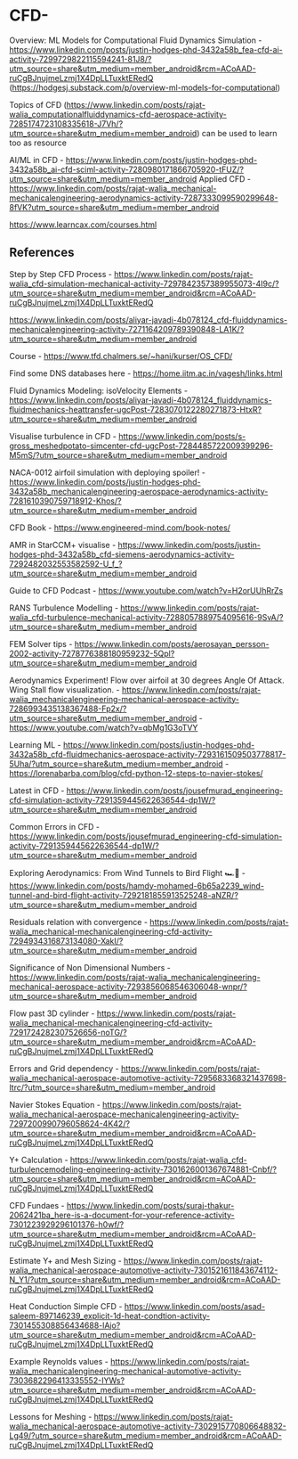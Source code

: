 # CFD-

Overview: ML Models for Computational Fluid Dynamics Simulation - https://www.linkedin.com/posts/justin-hodges-phd-3432a58b_fea-cfd-ai-activity-7299729822115594241-81J8/?utm_source=share&utm_medium=member_android&rcm=ACoAAD-ruCgBJnujmeLzmj1X4DpLLTuxktERedQ  (https://hodgesj.substack.com/p/overview-ml-models-for-computational)

Topics of CFD (https://www.linkedin.com/posts/rajat-walia_computationalfluiddynamics-cfd-aerospace-activity-7285174723108335618-J7Vh/?utm_source=share&utm_medium=member_android)
can be used to learn too as resource

AI/ML in CFD - https://www.linkedin.com/posts/justin-hodges-phd-3432a58b_ai-cfd-sciml-activity-7280980171866705920-tFUZ/?utm_source=share&utm_medium=member_android
Applied CFD - https://www.linkedin.com/posts/rajat-walia_mechanical-mechanicalengineering-aerodynamics-activity-7287333099590299648-8fVK?utm_source=share&utm_medium=member_android

https://www.learncax.com/courses.html

## References

Step by Step CFD Process - https://www.linkedin.com/posts/rajat-walia_cfd-simulation-mechanical-activity-7297842357389955073-4I9c/?utm_source=share&utm_medium=member_android&rcm=ACoAAD-ruCgBJnujmeLzmj1X4DpLLTuxktERedQ

https://www.linkedin.com/posts/aliyar-javadi-4b078124_cfd-fluiddynamics-mechanicalengineering-activity-7271164209789390848-LA1K/?utm_source=share&utm_medium=member_android

Course - https://www.tfd.chalmers.se/~hani/kurser/OS_CFD/

Find some DNS databases here - https://home.iitm.ac.in/vagesh/links.html

Fluid Dynamics Modeling: isoVelocity Elements - https://www.linkedin.com/posts/aliyar-javadi-4b078124_fluiddynamics-fluidmechanics-heattransfer-ugcPost-7283070122280271873-HtxR?utm_source=share&utm_medium=member_android

Visualise turbulence in CFD - https://www.linkedin.com/posts/s-gross_meshedpotato-simcenter-cfd-ugcPost-7284485722009399296-M5mS/?utm_source=share&utm_medium=member_android

NACA-0012 airfoil simulation with deploying spoiler! - https://www.linkedin.com/posts/justin-hodges-phd-3432a58b_mechanicalengineering-aerospace-aerodynamics-activity-7281610390759718912-Khos/?utm_source=share&utm_medium=member_android

CFD Book - https://www.engineered-mind.com/book-notes/

AMR in StarCCM+ visualise - https://www.linkedin.com/posts/justin-hodges-phd-3432a58b_cfd-siemens-aerodynamics-activity-7292482032553582592-U_f_?utm_source=share&utm_medium=member_android

Guide to CFD Podcast - https://www.youtube.com/watch?v=H2orUUhRrZs

RANS Turbulence Modelling - https://www.linkedin.com/posts/rajat-walia_cfd-turbulence-mechanical-activity-7288057889754095616-9SvA/?utm_source=share&utm_medium=member_android

FEM Solver tips - https://www.linkedin.com/posts/aerosayan_persson-2002-activity-7278776388180959232-5Qpl?utm_source=share&utm_medium=member_android

Aerodynamics Experiment! Flow over airfoil at 30 degrees Angle Of Attack. Wing Stall flow visualization. - https://www.linkedin.com/posts/rajat-walia_mechanicalengineering-mechanical-aerospace-activity-7286993435138367488-Fp2x/?utm_source=share&utm_medium=member_android - https://www.youtube.com/watch?v=qbMg1G3oTVY

Learning ML - https://www.linkedin.com/posts/justin-hodges-phd-3432a58b_cfd-fluidmechanics-aerospace-activity-7293161509503778817-5Uha/?utm_source=share&utm_medium=member_android - https://lorenabarba.com/blog/cfd-python-12-steps-to-navier-stokes/

Latest in CFD - https://www.linkedin.com/posts/jousefmurad_engineering-cfd-simulation-activity-7291359445622636544-dp1W/?utm_source=share&utm_medium=member_android

Common Errors in CFD - https://www.linkedin.com/posts/jousefmurad_engineering-cfd-simulation-activity-7291359445622636544-dp1W/?utm_source=share&utm_medium=member_android

Exploring Aerodynamics: From Wind Tunnels to Bird Flight 🏎️🦅 - https://www.linkedin.com/posts/hamdy-mohamed-6b65a2239_wind-tunnel-and-bird-flight-activity-7292181855913525248-aNZR/?utm_source=share&utm_medium=member_android

Residuals relation with convergence - https://www.linkedin.com/posts/rajat-walia_mechanical-mechanicalengineering-cfd-activity-7294934316873134080-XakI/?utm_source=share&utm_medium=member_android

Significance of Non Dimensional Numbers - https://www.linkedin.com/posts/rajat-walia_mechanicalengineering-mechanical-aerospace-activity-7293856068546306048-wnpr/?utm_source=share&utm_medium=member_android

Flow past 3D cylinder - https://www.linkedin.com/posts/rajat-walia_mechanical-mechanicalengineering-cfd-activity-7291724282307526656-noTG/?utm_source=share&utm_medium=member_android&rcm=ACoAAD-ruCgBJnujmeLzmj1X4DpLLTuxktERedQ

Errors and Grid dependency - https://www.linkedin.com/posts/rajat-walia_mechanical-aerospace-automotive-activity-7295683368321437698-ltrc/?utm_source=share&utm_medium=member_android

Navier Stokes Equation - https://www.linkedin.com/posts/rajat-walia_mechanical-aerospace-mechanicalengineering-activity-7297200990796058624-4K42/?utm_source=share&utm_medium=member_android&rcm=ACoAAD-ruCgBJnujmeLzmj1X4DpLLTuxktERedQ

Y+ Calculation - https://www.linkedin.com/posts/rajat-walia_cfd-turbulencemodeling-engineering-activity-7301626001367674881-Cnbf/?utm_source=share&utm_medium=member_android&rcm=ACoAAD-ruCgBJnujmeLzmj1X4DpLLTuxktERedQ

CFD Fundaes - https://www.linkedin.com/posts/suraj-thakur-2062421ba_here-is-a-document-for-your-reference-activity-7301223929296101376-h0wf/?utm_source=share&utm_medium=member_android&rcm=ACoAAD-ruCgBJnujmeLzmj1X4DpLLTuxktERedQ

Estimate Y+ and Mesh Sizing - https://www.linkedin.com/posts/rajat-walia_mechanical-aerospace-automotive-activity-7301521611843674112-N_Y1/?utm_source=share&utm_medium=member_android&rcm=ACoAAD-ruCgBJnujmeLzmj1X4DpLLTuxktERedQ

Heat Conduction Simple CFD - https://www.linkedin.com/posts/asad-saleem-897146239_explicit-1d-heat-condtion-activity-7301455308856434688-lAjo?utm_source=share&utm_medium=member_android&rcm=ACoAAD-ruCgBJnujmeLzmj1X4DpLLTuxktERedQ

Example Reynolds values - https://www.linkedin.com/posts/rajat-walia_mechanicalengineering-mechanical-automotive-activity-7303682296413335552-IYWs?utm_source=share&utm_medium=member_android&rcm=ACoAAD-ruCgBJnujmeLzmj1X4DpLLTuxktERedQ

Lessons for Meshing - https://www.linkedin.com/posts/rajat-walia_mechanical-aerospace-automotive-activity-7302915770806648832-Lg49/?utm_source=share&utm_medium=member_android&rcm=ACoAAD-ruCgBJnujmeLzmj1X4DpLLTuxktERedQ
